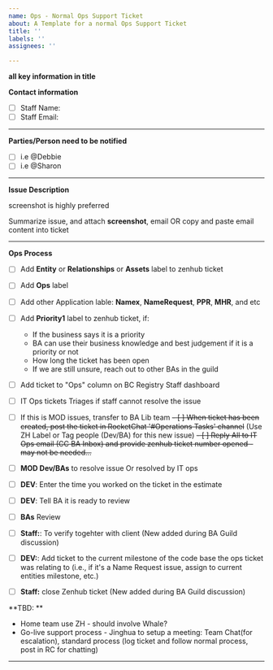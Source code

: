 ```yaml
---
name: Ops - Normal Ops Support Ticket
about: A Template for a normal Ops Support Ticket
title: ''
labels: ''
assignees: ''

---
```


**all key information in title**

**Contact information**
- [ ] Staff Name:
- [ ] Staff Email:

-----------------

**Parties/Person need to be notified**
- [ ] i.e @Debbie 
- [ ] i.e @Sharon

-----------------

**Issue Description**

screenshot is highly preferred

Summarize issue, and attach **screenshot**, email OR copy and paste email content into ticket

-----------------

**Ops Process**
- [ ] Add **Entity** or **Relationships** or **Assets** label to zenhub ticket
- [ ] Add **Ops** label
- [ ] Add other Application lable: **Namex**, **NameRequest**, **PPR**, **MHR**, and etc
- [ ] Add **Priority1** label to zenhub ticket, if:
  - If the business says it is a priority
  - BA can use their business knowledge and best judgement if it is a priority or not
  - How long the ticket has been open
  - If we are still unsure, reach out to other BAs in the guild
- [ ] Add ticket to "Ops" column on BC Registry Staff dashboard
- [ ] IT Ops tickets Triages if staff cannot resolve the issue
- [ ] If this is MOD issues, transfer to BA Lib team
~~- [ ] When ticket has been created, post the ticket in RocketChat '#Operations Tasks' channel~~  (Use ZH Label or Tag people (Dev/BA) for this new issue)
~~- [ ] Reply All to IT Ops email (CC BA Inbox) and provide zenhub ticket number opened - may not be needed...~~
- [ ] **MOD Dev/BAs** to resolve issue Or resolved by IT ops
- [ ] **DEV**: Enter the time you worked on the ticket in the estimate
- [ ] **DEV**: Tell BA it is ready to review
- [ ] **BAs** Review 
- [ ] **Staff:**: To verify togehter with client (New added during BA Guild discussion)
- [ ] **DEV:**: Add ticket to the current milestone of the code base the ops ticket was relating to (i.e., if it's a Name Request issue, assign to current entities milestone, etc.)
- [ ] **Staff:** close Zenhub ticket (New added during BA Guild discussion)


**TBD: **
- Home team use ZH - should involve Whale?
- Go-live support process - Jinghua to setup a meeting: Team Chat(for escalation), standard process (log ticket and follow normal process, post in RC for chatting)

-----------------
